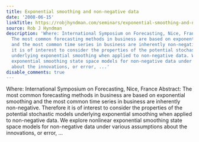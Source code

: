 ```yaml
---
title: Exponential smoothing and non-negative data
date: '2008-06-15'
linkTitle: https://robjhyndman.com/seminars/exponential-smoothing-and-non-negative-data/
source: Rob J Hyndman
description: 'Where: International Symposium on Forecasting, Nice, France Abstract:
  The most common forecasting methods in business are based on exponential smoothing
  and the most common time series in business are inherently non-negative. Therefore
  it is of interest to consider the properties of the potential stochastic models
  underlying exponential smoothing when applied to non-negative data. We explore nonlinear
  exponential smoothing state space models for non-negative data under various assumptions
  about the innovations, or error, ...'
disable_comments: true
---
```

Where: International Symposium on Forecasting, Nice, France Abstract: The most common forecasting methods in business are based on exponential smoothing and the most common time series in business are inherently non-negative. Therefore it is of interest to consider the properties of the potential stochastic models underlying exponential smoothing when applied to non-negative data. We explore nonlinear exponential smoothing state space models for non-negative data under various assumptions about the innovations, or error, ...